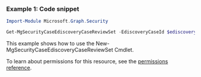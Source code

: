 ### Example 1: Code snippet

```powershellImport-Module Microsoft.Graph.Security

Get-MgSecurityCaseEdiscoveryCaseReviewSet -EdiscoveryCaseId $ediscoveryCaseId
```
This example shows how to use the New-MgSecurityCaseEdiscoveryCaseReviewSet Cmdlet.
To learn about permissions for this resource, see the [permissions reference](/graph/permissions-reference).

